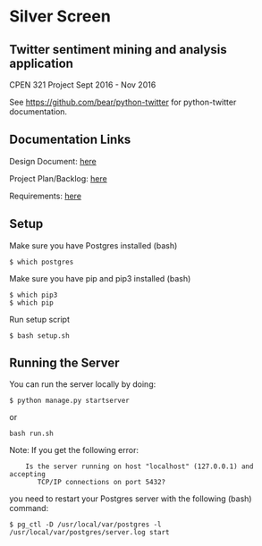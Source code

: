 # Silver Screen
## Twitter sentiment mining and analysis application

CPEN 321 Project Sept 2016 - Nov 2016

See https://github.com/bear/python-twitter for python-twitter documentation.

## Documentation Links
Design Document: [here](https://docs.google.com/document/d/1dcyPxOl4ow4xKoFgt6TrqmlBqRJRLbmeUN1lyH9fY58/edit#)

Project Plan/Backlog: [here](https://docs.google.com/spreadsheets/d/1o6x0yL5FPlVRYyGUr6k0v0zUYX_COgLFxeTlp4fbnfA/edit#gid=0)

Requirements: [here](https://docs.google.com/document/d/1CNddmEScitOrEP2MNHRjLysgsNNTds0RgeEN0csd7kU/edit)

## Setup
Make sure you have Postgres installed (bash)
```shell
$ which postgres
```
Make sure you have pip and pip3 installed (bash)
```shell
$ which pip3
$ which pip
```
Run setup script
```shell
$ bash setup.sh
```

## Running the Server
You can run the server locally by doing:
```shell
$ python manage.py startserver
```
or
```shell
bash run.sh
```
Note: If you get the following error:
```shell
    Is the server running on host "localhost" (127.0.0.1) and accepting
	   TCP/IP connections on port 5432?
```
you need to restart your Postgres server with the following (bash) command:
```shell
$ pg_ctl -D /usr/local/var/postgres -l /usr/local/var/postgres/server.log start
```
